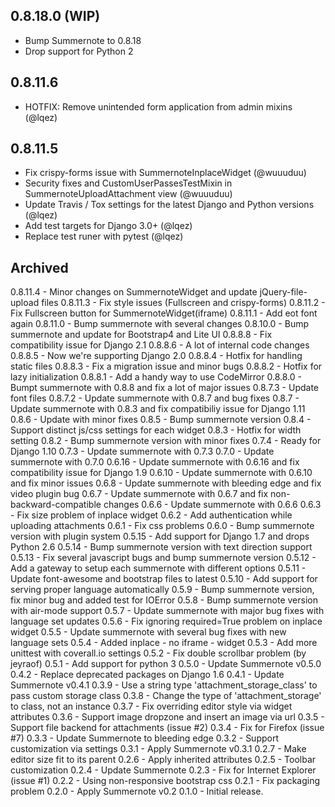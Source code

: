 0.8.18.0 (WIP)
--------
 - Bump Summernote to 0.8.18
 - Drop support for Python 2

0.8.11.6
--------
 - HOTFIX: Remove unintended form application from admin mixins (@lqez)

0.8.11.5
--------
 - Fix crispy-forms issue with SummernoteInplaceWidget (@wuuuduu)
 - Security fixes and CustomUserPassesTestMixin in SummernoteUploadAttachment view (@wuuuduu)
 - Update Travis / Tox settings for the latest Django and Python versions (@lqez)
 - Add test targets for Django 3.0+ (@lqez)
 - Replace test runer with pytest (@lqez)

Archived
--------
0.8.11.4 - Minor changes on SummernoteWidget and update jQuery-file-upload files
0.8.11.3 - Fix style issues (Fullscreen and crispy-forms)
0.8.11.2 - Fix Fullscreen button for SummernoteWidget(iframe)
0.8.11.1 - Add eot font again
0.8.11.0 - Bump summernote with several changes
0.8.10.0 - Bump summernote and update for Bootstrap4 and Lite UI
0.8.8.8 - Fix compatibility issue for Django 2.1
0.8.8.6 - A lot of internal code changes
0.8.8.5 - Now we're supporting Django 2.0
0.8.8.4 - Hotfix for handling static files
0.8.8.3 - Fix a migration issue and minor bugs
0.8.8.2 - Hotfix for lazy initialization
0.8.8.1 - Add a handy way to use CodeMirror
0.8.8.0 - Bumpt summernote with 0.8.8 and fix a lot of major issues
0.8.7.3 - Update font files
0.8.7.2 - Update summernote with 0.8.7 and bug fixes
0.8.7 - Update summernote with 0.8.3 and fix compatibiliy issue for Django 1.11
0.8.6 - Update with minor fixes
0.8.5 - Bump summernote version
0.8.4 - Support distinct js/css settings for each widget
0.8.3 - Hotfix for width setting
0.8.2 - Bump summernote version with minor fixes
0.7.4 - Ready for Django 1.10
0.7.3 - Update summernote with 0.7.3
0.7.0 - Update summernote with 0.7.0
0.6.16 - Update summernote with 0.6.16 and fix compatibility issue for Django 1.9
0.6.10 - Update summernote with 0.6.10 and fix minor issues
0.6.8 - Update summernote with bleeding edge and fix video plugin bug
0.6.7 - Update summernote with 0.6.7 and fix non-backward-compatible changes
0.6.6 - Update summernote with 0.6.6
0.6.3 - Fix size problem of inplace widget
0.6.2 - Add authentication while uploading attachments
0.6.1 - Fix css problems
0.6.0 - Bump summernote version with plugin system
0.5.15 - Add support for Django 1.7 and drops Python 2.6
0.5.14 - Bump summernote version with text direction support
0.5.13 - Fix several javascript bugs and bump summernote version
0.5.12 - Add a gateway to setup each summernote with different options
0.5.11 - Update font-awesome and bootstrap files to latest
0.5.10 - Add support for serving proper language automatically
0.5.9 - Bump summernote version, fix minor bug and added test for IOError
0.5.8 - Bump summernote version with air-mode support
0.5.7 - Update summernote with major bug fixes with language set updates
0.5.6 - Fix ignoring required=True problem on inplace widget
0.5.5 - Update summernote with several bug fixes with new language sets
0.5.4 - Added inplace - no iframe - widget
0.5.3 - Add more unittest with coverall.io settings
0.5.2 - Fix double scrollbar problem (by jeyraof)
0.5.1 - Add support for python 3
0.5.0 - Update Summernote v0.5.0
0.4.2 - Replace deprecated packages on Django 1.6
0.4.1 - Update Summernote v0.4.1
0.3.9 - Use a string type 'attachment_storage_class' to pass custom storage class
0.3.8 - Change the type of 'attachment_storage' to class, not an instance
0.3.7 - Fix overriding editor style via widget attributes
0.3.6 - Support image dropzone and insert an image via url
0.3.5 - Support file backend for attachments (issue #2)
0.3.4 - Fix for Firefox (issue #7)
0.3.3 - Update Summernote to bleeding edge
0.3.2 - Support customization via settings
0.3.1 - Apply Summernote v0.3.1
0.2.7 - Make editor size fit to its parent
0.2.6 - Apply inherited attributes
0.2.5 - Toolbar customization
0.2.4 - Update Summernote
0.2.3 - Fix for Internet Explorer (issue #1)
0.2.2 - Using non-responsive bootstrap css
0.2.1 - Fix packaging problem
0.2.0 - Apply Summernote v0.2
0.1.0 - Initial release.
